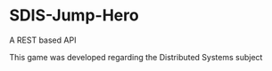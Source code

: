 # SDIS-Jump-Hero
A REST based API

This game was developed regarding the Distributed Systems subject
